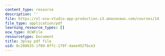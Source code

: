```yaml
---
content_type: resource
description: ''
file: https://ol-ocw-studio-app-production.s3.amazonaws.com/courses/14-01sc-principles-of-microeconomics-fall-2011/8c2886351f898ffc179f4aee452fbce3_zeU8i3pxX9g.pdf
file_type: application/pdf
learning_resource_types: []
ocw_type: OCWFile
resourcetype: Document
title: 3play pdf file
uid: 8c288635-1f89-8ffc-179f-4aee452fbce3
---
```

